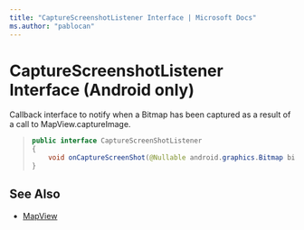 ```yaml
---
title: "CaptureScreenshotListener Interface | Microsoft Docs"
ms.author: "pablocan"
---
```


# CaptureScreenshotListener Interface (Android only)

Callback interface to notify when a Bitmap has been captured as a result of a call to MapView.captureImage.

>```java
> public interface CaptureScreenShotListener
> {
>     void onCaptureScreenShot(@Nullable android.graphics.Bitmap bitmap);
> }
>```

## See Also

* [MapView](../MapView-class.md)
